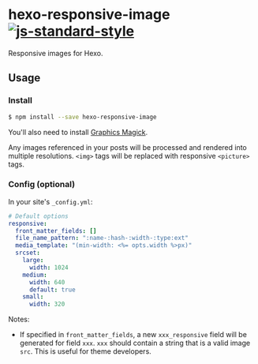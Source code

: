 # hexo-responsive-image [![js-standard-style](https://img.shields.io/badge/code%20style-standard-brightgreen.svg)](http://standardjs.com/)

Responsive images for Hexo.

## Usage

### Install

```bash
$ npm install --save hexo-responsive-image
```

You'll also need to install [Graphics Magick](http://www.graphicsmagick.org/).

Any images referenced in your posts will be processed and rendered into multiple resolutions.
`<img>` tags will be replaced with responsive `<picture>` tags.

### Config (optional)

In your site's `_config.yml`:
```yaml
# Default options
responsive:
  front_matter_fields: []
  file_name_pattern: ":name-:hash-:width-:type:ext"
  media_template: "(min-width: <%= opts.width %>px)"
  srcset:
    large:
      width: 1024
    medium:
      width: 640
      default: true
    small:
      width: 320
```

Notes:
* If specified in `front_matter_fields`, a new `xxx_responsive` field will be generated for field `xxx`. `xxx` should contain a string that is a valid image `src`. This is useful for theme developers.
